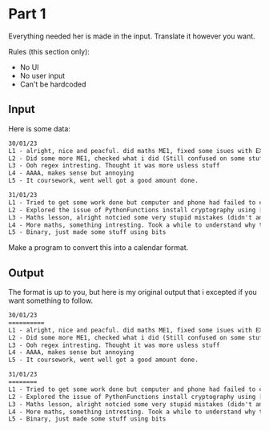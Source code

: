 # Part 1

Everything needed her is made in the input. Translate it however you want.

Rules (this section only):

- No UI
- No user input
- Can't be hardcoded

## Input

Here is some data:

```txt
30/01/23
L1 - alright, nice and peacful. did maths ME1, fixed some isues with EXP001
L2 - Did some more ME1, checked what i did (Still confused on some stuff). Released version 1.2.6 of PythonFunctions
L3 - Ooh regex intresting. Thought it was more usless stuff
L4 - AAAA, makes sense but annoying
L5 - It coursework, went well got a good amount done.

31/01/23
L1 - Tried to get some work done but computer and phone had failed to connect how i wanted it to. Finally fixed it and did some maths for a while
L2 - Explored the issue of PythonFunctions install cryptography using [google] and (hopefully) fixed that. Also did more maths
L3 - Maths lesson, alright notcied some very stupid mistakes (didn't answer question etc. Got set homework to do to finish going through my paper)
L4 - More maths, something intresting. Took a while to understand why things are how they are but after a while got the basics down.
L5 - Binary, just made some stuff using bits
```

Make a program to convert this into a calendar format.

## Output

The format is up to you, but here is my original output that i excepted if you want something to follow.

```txt
30/01/23
==========
L1 - alright, nice and peacful. did maths ME1, fixed some isues with EXP001
L2 - Did some more ME1, checked what i did (Still confused on some stuff). Released version 1.2.6 of PythonFunctions
L3 - Ooh regex intresting. Thought it was more usless stuff
L4 - AAAA, makes sense but annoying
L5 - It coursework, went well got a good amount done.

31/01/23
========
L1 - Tried to get some work done but computer and phone had failed to connect how i wanted it to. Finally fixed it and did some maths for a while
L2 - Explored the issue of PythonFunctions install cryptography using [google] and (hopefully) fixed that. Also did more maths
L3 - Maths lesson, alright notcied some very stupid mistakes (didn't answer question etc. Got set homework to do to finish going through my paper)
L4 - More maths, something intresting. Took a while to understand why things are how they are but after a while got the basics down.
L5 - Binary, just made some stuff using bits
```
